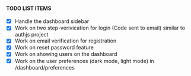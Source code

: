 #### TODO LIST ITEMS

- [x] Handle the dashboard sidebar
- [x] Work on two step-verivication for login (Code sent to email) similar to authjs project
- [x] Work on email verification for registration
- [x] Work on reset password feature
- [x] Work on showing users on the dashboard
- [x] Work on the user preferences (dark mode, light mode) in /dashboard/preferences
